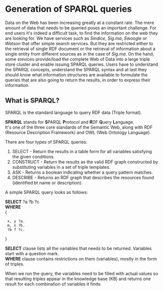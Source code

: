 # Generation of SPARQL queries

Data on the Web has been increasing greatly at a constant rate. The mere amount of data that needs to be queried poses an important challenge. For end users it's indeed a difficult task, to find the information on the web they are looking for. We have services such as _Sindice_, _Sig.ma_, _Swoogle_ or _Watson_ that offer simple search services. But they are restricted either to the retrieval of single RDF document or the retrieval of information about a single entity from different sources as in the case of _Sig.ma_. On the hand, some srevices provide/load the complete Web of Data into a large triple store cluster and enable issuing SPARQL queries. Users have to understand the SPARQL concepts, understand the SPARQL syntax and at last they should know what information structures are available to formulate the queries that are also going to return the results, in order to express their information. 

## What is SPARQL?
SPARQL is the standard language to query RDF data (Triple format).

**SPARQL** stands for **S**PARQL **P**rotocol and **R**DF **Q**uery **L**anguage. \
It's one of the three core standards of the Semantic Web, along with RDF (Resource Description Framework) and OWL (Web Ontology Language).

  There are four types of SPARQL queries:
  
  1. SELECT - Return the results in a table form for all variables satisfying the given conditions.
  2. CONSTRUCT - Return the results as the valid RDF graph constructed by substituting variables in a set of triple templates.
  3. ASK - Returns a boolean indicating whether a query pattern matches.
  4. DESCRIBE - Returns an RDF graph that describes the resources found (identified bt name or description).
  
  A simple SPARQL query looks as follows:
  
 **SELECT** ?a ?b ?c \
 **WHERE**\
  {
  
     x, y ?a.
     m, n ?b.
     ?b f ?c.
  
  }
  
  **SELECT** clause lists all the variables that needs to be returned. Variables start with a question mark.\
  **WHERE** clause contains restrictions on them (variables), mostly in the form of triples.
  
  When we run the query, the variables need to be filled with actual values so that resulting triples appear in the knowledge base (KB) and returns one result for each combination of variables it finds.
